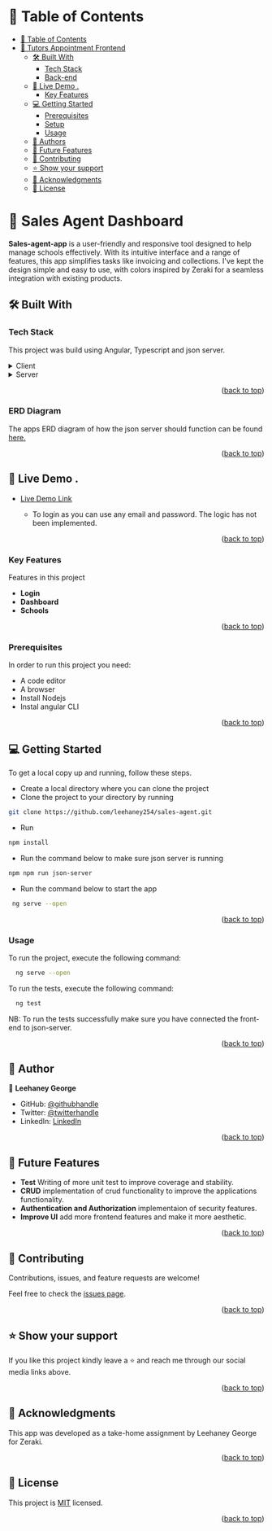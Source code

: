 <!-- TABLE OF CONTENTS -->

# 📗 Table of Contents

- [📗 Table of Contents](#-table-of-contents)
- [📖 Tutors Appointment Frontend ](#-tutors-appointment-frontend-)
  - [🛠 Built With ](#-built-with-)
    - [Tech Stack ](#tech-stack-)
    - [Back-end ](#back-end-)
  - [🚀 Live Demo .](#-live-demo-)
    - [Key Features ](#key-features-)
  - [💻 Getting Started ](#-getting-started-)
    - [Prerequisites](#prerequisites)
    - [Setup](#setup)
    - [Usage](#usage)
  - [👥 Authors ](#-authors-)
  - [🔭 Future Features ](#-future-features-)
  - [🤝 Contributing ](#-contributing-)
  - [⭐️ Show your support ](#️-show-your-support-)
  - [🙏 Acknowledgments ](#-acknowledgments-)
  - [📝 License ](#-license-)

<!-- PROJECT DESCRIPTION -->

# 📖 Sales Agent Dashboard <a name="about-project"></a>

**Sales-agent-app** is a user-friendly and responsive tool designed to help manage schools effectively. With its intuitive interface and a range of features, this app simplifies tasks like invoicing and collections. I've kept the design simple and easy to use, with colors inspired by Zeraki for a seamless integration with existing products.

## 🛠 Built With <a name="built-with"></a>

### Tech Stack <a name="tech-stack"></a>

This project was build using Angular, Typescript and json server.

<details>
  <summary>Client</summary>
  <ul>
    <li><a href="https://angular.dev/overview">Angular</a></li>
    <li><a href="https://www.typescriptlang.org/">Typescript</a></li>
    <li><a href="https://www.npmjs.com/package/@swimlane/ngx-charts">Ngx-charts</a></li>
    <li><a href="https://material.angular.io/">Angular Material</a></li>
  </ul>
</details>
<details>
  <summary>Server</summary>
  <ul>
    <li><a href="https://www.npmjs.com/package/json-server">Json-server</a></li>
  </ul>
</details>

<p align="right">(<a href="#readme-top">back to top</a>)</p>

### ERD Diagram <a name="Front end"></a>

The apps ERD diagram of how the json server should function can be found [here.](https://drawsql.app/teams/leehaneys-team/diagrams/zeraki)

<p align="right">(<a href="#readme-top">back to top</a>)</p>

<!-- LIVE DEMO -->

## 🚀 Live Demo <a name="live-demo"></a>.

- [Live Demo Link](/)

  - To login as you can use any email and password. The logic has not been implemented.

  <p align="right">(<a href="#readme-top">back to top</a>)</p>
  <!-- Features -->

### Key Features <a name="key-features"></a>

Features in this project

- **Login**
- **Dashboard**
- **Schools**

<p align="right">(<a href="#readme-top">back to top</a>)</p>

### Prerequisites

In order to run this project you need:

- A code editor
- A browser
- Install Nodejs
- Instal angular CLI

<p align="right">(<a href="#readme-top">back to top</a>)</p>

<!-- GETTING STARTED -->

## 💻 Getting Started <a name="getting-started"></a>

To get a local copy up and running, follow these steps.

- Create a local directory where you can clone the project
- Clone the project to your directory by running

```sh
git clone https://github.com/leehaney254/sales-agent.git
```

- Run

```sh
npm install
```

- Run the command below to make sure json server is running

```sh
npm npm run json-server
```

- Run the command below to start the app

```sh
 ng serve --open
```

<p align="right">(<a href="#readme-top">back to top</a>)</p>

### Usage

To run the project, execute the following command:

```sh
  ng serve --open
```

To run the tests, execute the following command:

```sh
  ng test
```

NB: To run the tests successfully make sure you have connected the front-end to json-server.

<p align="right">(<a href="#readme-top">back to top</a>)</p>

<!-- AUTHORS -->

## 👥 Author <a name="authors"></a>

👤 **Leehaney George**

- GitHub: [@githubhandle](https://github.com/leehaney254)
- Twitter: [@twitterhandle](https://twitter.com/Lee06785586)
- LinkedIn: [LinkedIn](https://www.linkedin.com/in/leehaney-george-0a4a51178/)

<p align="right">(<a href="#readme-top">back to top</a>)</p>

<!-- FUTURE FEATURES -->

## 🔭 Future Features <a name="future-features"></a>

- **Test** Writing of more unit test to improve coverage and stability.
- **CRUD** implementation of crud functionality to improve the applications functionality.
- **Authentication and Authorization** implementaion of security features.
- **Improve UI** add more frontend features and make it more aesthetic.

<p align="right">(<a href="#readme-top">back to top</a>)</p>

<!-- CONTRIBUTING -->

## 🤝 Contributing <a name="contributing"></a>

Contributions, issues, and feature requests are welcome!

Feel free to check the [issues page](../../issues/).

<p align="right">(<a href="#readme-top">back to top</a>)</p>

<!-- SUPPORT -->

## ⭐️ Show your support <a name="support"></a>

If you like this project kindly leave a ⭐ and reach me through our social media links above.

<p align="right">(<a href="#readme-top">back to top</a>)</p>

<!-- ACKNOWLEDGEMENTS -->

## 🙏 Acknowledgments <a name="acknowledgements"></a>

This app was developed as a take-home assignment by Leehaney George for Zeraki.

<p align="right">(<a href="#readme-top">back to top</a>)</p>

<!-- LICENSE -->

## 📝 License <a name="license"></a>

This project is [MIT](LICENSE.txt) licensed.

<p align="right">(<a href="#readme-top">back to top</a>)</p>

